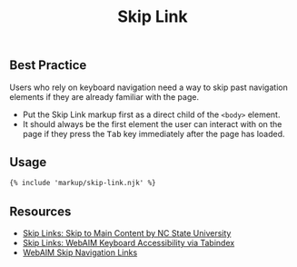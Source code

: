 ﻿---
title: Skip Link
summary: Skip Links allow users to skip navigation elements and go straight to content.
tags: components
layout: guide
image: /img/illustrations/illus-skip-link.svg
imageAlt: 
social:
  title: Skip Link
  description: Skip Links allow users to skip navigation elements and go straight to content.
  image:
eleventyNavigation:
  key: Skip Link
  parent: Components
  order: 280
  excerpt: Skip Links allow users to skip navigation elements and go straight to content.
  img: /img/illustrations/illus-skip-link.svg
---

## Best Practice

Users who rely on keyboard navigation need a way to skip past navigation elements if they are already familiar with the page.

- Put the Skip Link markup first as a direct child of the `<body>` element.
- It should always be the first element the user can interact with on the page if they press the <kbd>Tab</kbd> key immediately after the page has loaded.

## Usage

``` html
{% include 'markup/skip-link.njk' %}
```

## Resources
* <a href="https://accessibility.oit.ncsu.edu/it-accessibility-at-nc-state/developers/accessibility-handbook/mouse-and-keyboard-events/skip-to-main-content/" target="_blank">Skip Links: Skip to Main Content by NC State University</a>
* <a href="https://webaim.org/techniques/keyboard/tabindex" target="_blank">Skip Links: WebAIM Keyboard Accessibility via Tabindex</a>
* <a href="https://webaim.org/techniques/skipnav/" target="_blank">WebAIM Skip Navigation Links</a>
